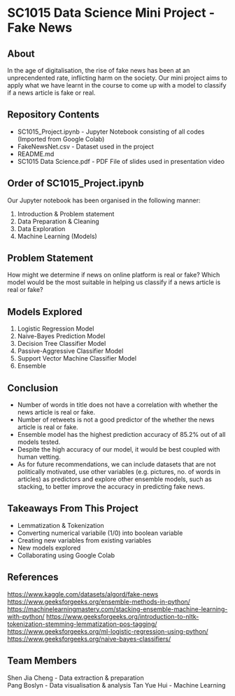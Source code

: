# SC1015 Data Science Mini Project - Fake News 
## About
In the age of digitalisation, the rise of fake news has been at an unprecendented rate, inflicting harm on the society. 
Our mini project aims to apply what we have learnt in the course to come up with a model to classify if a news article is fake or real.

## Repository Contents
- SC1015_Project.ipynb - Jupyter Notebook consisting of all codes (Imported from Google Colab)
- FakeNewsNet.csv - Dataset used in the project
- README.md 
- SC1015 Data Science.pdf - PDF File of slides used in presentation video


## Order of SC1015_Project.ipynb
Our Jupyter notebook has been organised in the following manner:
1. Introduction & Problem statement
2. Data Preparation & Cleaning
3. Data Exploration
4. Machine Learning (Models)

## Problem Statement
How might we determine if news on online platform is real or fake?
Which model would be the most suitable in helping us classify if a news article is real or fake?

## Models Explored
1. Logistic Regression Model
2. Naive-Bayes Prediction Model
3. Decision Tree Classifier Model
4. Passive-Aggressive Classifier Model
5. Support Vector Machine Classifier Model
6. Ensemble

## Conclusion
- Number of words in title does not have a correlation with whether the news article is real or fake.
- Number of retweets is not a good predictor of the whether the news article is real or fake.
- Ensemble model has the highest prediction accuracy of 85.2% out of all models tested.
- Despite the high accuracy of our model, it would be best coupled with human vetting.
- As for future recommendations, we can include datasets that are not politically motivated, use other variables (e.g. pictures, no. of words in articles) as predictors and explore other ensemble models, such as stacking, to better improve the accuracy in predicting fake news.

## Takeaways From This Project
- Lemmatization & Tokenization
- Converting numerical variabile (1/0) into boolean variable
- Creating new variables from existing variables
- New models explored 
- Collaborating using Google Colab

## References
https://www.kaggle.com/datasets/algord/fake-news
https://www.geeksforgeeks.org/ensemble-methods-in-python/
https://machinelearningmastery.com/stacking-ensemble-machine-learning-with-python/
https://www.geeksforgeeks.org/introduction-to-nltk-tokenization-stemming-lemmatization-pos-tagging/
https://www.geeksforgeeks.org/ml-logistic-regression-using-python/
https://www.geeksforgeeks.org/naive-bayes-classifiers/

## Team Members
Shen Jia Cheng - Data extraction & preparation  
Pang Boslyn - Data visualisation & analysis
Tan Yue Hui - Machine Learning
